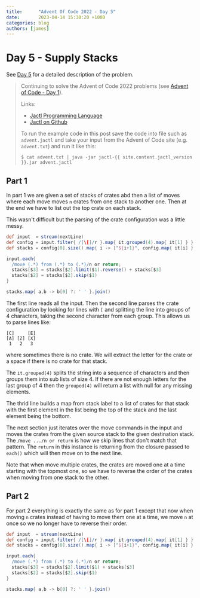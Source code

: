 ```yaml
---
title:      "Advent Of Code 2022 - Day 5"
date:       2023-04-14 15:30:20 +1000
categories: blog
authors: [james]
---
```


# Day 5 - Supply Stacks

See [Day 5](https://adventofcode.com/2022/day/5) for a detailed description of the problem.

<!--truncate-->

> Continuing to solve the Advent of Code 2022 problems
> (see [Advent of Code - Day 1](2023-04-06-advent-of-code-2022-day1.md)).
>
> Links:
> * [Jactl Programming Language](https://jactl.io)
> * [Jactl on Github](https://github.com/jaccomoc/jactl)
>
> To run the example code in this post save the code into file such as `advent.jactl` and take your input from the
> Advent of Code site (e.g. `advent.txt`) and run it like this:
> ```shell
> $ cat advent.txt | java -jar jactl-{{ site.content.jactl_version }}.jar advent.jactl 
> ```

## Part 1

In part 1 we are given a set of stacks of crates abd then a list of moves where each move moves `n` crates from one
stack to another one.
Then at the end we have to list out the top crate on each stack.

This wasn't difficult but the parsing of the crate configuration was a little messy.

```groovy
def input  = stream(nextLine)
def config = input.filter{ /[\[]/r }.map{ it.grouped(4).map{ it[1] } }
def stacks = config[0].size().map{ i -> ["${i+1}", config.map{ it[i] }.filter{ it != ' '}] }.collectEntries()

input.each{
  /move (.*) from (.*) to (.*)/n or return;
  stacks[$3] = stacks[$2].limit($1).reverse() + stacks[$3]
  stacks[$2] = stacks[$2].skip($1)
}

stacks.map{ a,b -> b[0] ?: ' ' }.join()
```

The first line reads all the input.
Then the second line parses the crate configuration by looking for lines with `[` and splitting the line into
groups of 4 characters, taking the second character from each group.
This allows us to parse lines like:
```
[C]     [E]
[A] [Z] [X]
 1   2   3
```
where sometimes there is no crate.
We will extract the letter for the crate or a space if there is no crate for that stack.

The `it.grouped(4)` splits the string into a sequence of characters and then groups them into sub lists of size 4.
If there are not enough letters for the last group of 4 then the `grouped(4)` will return a list with null for any
missing elements.

The thrid line builds a map from stack label to a list of crates for that stack with the first element in the
list being the top of the stack and the last element being the bottom.

The next section just iterates over the move commands in the input and moves the crates from the given source stack
to the given destination stack.
The `/move .../n or return` is how we skip lines that don't match that pattern.
The `return` in this instance is returning from the closure passed to `each()` which will then move on to the next
line.

Note that when move multiple crates, the crates are moved one at a time starting with the topmost one, so we have
to reverse the order of the crates when moving from one stack to the other.

## Part 2

For part 2 everything is exactly the same as for part 1 except that now when moving `n` crates instead of having
to move them one at a time, we move `n` at once so we no longer have to reverse their order.

```groovy
def input  = stream(nextLine)
def config = input.filter{ /[\[]/r }.map{ it.grouped(4).map{ it[1] } }
def stacks = config[0].size().map{ i -> ["${i+1}", config.map{ it[i] }.filter{ it != ' '}] }.collectEntries()

input.each{
  /move (.*) from (.*) to (.*)/n or return;
  stacks[$3] = stacks[$2].limit($1) + stacks[$3]
  stacks[$2] = stacks[$2].skip($1)
}

stacks.map{ a,b -> b[0] ?: ' ' }.join()
```
